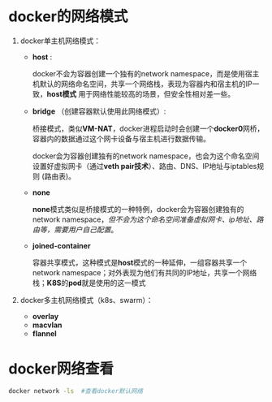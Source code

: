 # docker的网络模式

1. docker单主机网络模式：

      - **host** : 

        docker不会为容器创建一个独有的network namespace，而是使用宿主机默认的网络命名空间，共享一个网络栈，表现为容器内和宿主机的IP一致，**host模式** 用于网络性能较高的场景，但安全性相对差一些。

      - **bridge** （创建容器默认使用此网络模式）:

        桥接模式，类似**VM-NAT**，docker进程启动时会创建一个**docker0**网桥，容器内的数据通过这个网卡设备与宿主机进行数据传输。

        docker会为容器创建独有的network namespace，也会为这个命名空间设置好虚拟网卡（通过**veth pair技术**）、路由、DNS、IP地址与iptables规则 (路由表)。

      - **none**

        **none**模式类似是桥接模式的一种特例，docker会为容器创建独有的network namespace，*但不会为这个命名空间准备虚拟网卡、ip地址、路由等，需要用户自己配置*。

      - **joined-container**

        容器共享模式，这种模式是**host**模式的一种延伸，一组容器共享一个network namespace；对外表现为他们有共同的IP地址，共享一个网络栈；**K8S**的**pod**就是使用的这一模式

2. docker多主机网络模式（k8s、swarm）：
   - **overlay**
   - **macvlan**
   - **flannel**

# docker网络查看

```bash
docker network -ls  #查看docker默认网络
```



